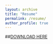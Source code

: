 ```yaml
---
layout: archive
title: "Resume"
permalink: /resume/
author_profile: true
---
```


##[DOWNLOAD HERE](../files/resume.pdf)
